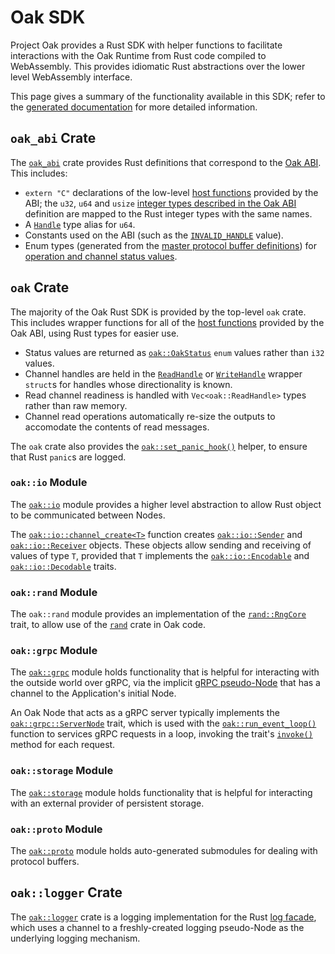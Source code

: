 # Oak SDK

Project Oak provides a Rust SDK with helper functions to facilitate interactions
with the Oak Runtime from Rust code compiled to WebAssembly. This provides
idiomatic Rust abstractions over the lower level WebAssembly interface.

This page gives a summary of the functionality available in this SDK; refer to
the [generated documentation](https://project-oak.github.io/oak) for more
detailed information.

## `oak_abi` Crate

The [`oak_abi`](https://project-oak.github.io/oak/doc/oak_abi/index.html) crate
provides Rust definitions that correspond to the [Oak ABI](abi.md). This
includes:

- `extern "C"` declarations of the low-level
  [host functions](abi.md#host-functions) provided by the ABI; the `u32`, `u64`
  and `usize` [integer types described in the Oak ABI](abi.md#integer-types)
  definition are mapped to the Rust integer types with the same names.
- A [`Handle`](https://project-oak.github.io/oak/doc/oak_abi/type.Handle.html)
  type alias for `u64`.
- Constants used on the ABI (such as the
  [`INVALID_HANDLE`](https://project-oak.github.io/oak/doc/oak_abi/constant.INVALID_HANDLE.html)
  value).
- Enum types (generated from the
  [master protocol buffer definitions](../oak/proto/oak_api.proto)) for
  [operation and channel status values](abi.md#integer-types).

## `oak` Crate

The majority of the Oak Rust SDK is provided by the top-level `oak` crate. This
includes wrapper functions for all of the
[host functions](abi.md#host-functions) provided by the Oak ABI, using Rust
types for easier use.

- Status values are returned as
  [`oak::OakStatus`](https://project-oak.github.io/oak/doc/oak/enum.OakStatus.html)
  `enum` values rather than `i32` values.
- Channel handles are held in the
  [`ReadHandle`](https://project-oak.github.io/oak/doc/oak/struct.ReadHandle.html)
  or
  [`WriteHandle`](https://project-oak.github.io/oak/doc/oak/struct.WriteHandle.html)
  wrapper `struct`s for handles whose directionality is known.
- Read channel readiness is handled with `Vec<oak::ReadHandle>` types rather
  than raw memory.
- Channel read operations automatically re-size the outputs to accomodate the
  contents of read messages.

The `oak` crate also provides the
[`oak::set_panic_hook()`](https://project-oak.github.io/oak/doc/oak/fn.set_panic_hook.html)
helper, to ensure that Rust `panic`s are logged.

### `oak::io` Module

The [`oak::io`](https://project-oak.github.io/oak/doc/oak/io/index.html) module
provides a higher level abstraction to allow Rust object to be communicated
between Nodes.

The
[`oak::io::channel_create<T>`](https://project-oak.github.io/oak/doc/oak/io/fn.channel_create.html)
function creates
[`oak::io::Sender`](https://project-oak.github.io/oak/doc/oak/io/struct.Sender.html)
and
[`oak::io::Receiver`](https://project-oak.github.io/oak/doc/oak/io/struct.Receiver.html)
objects. These objects allow sending and receiving of values of type `T`,
provided that `T` implements the
[`oak::io::Encodable`](https://project-oak.github.io/oak/doc/oak/io/trait.Encodable.html)
and
[`oak::io::Decodable`](https://project-oak.github.io/oak/doc/oak/io/trait.Decodable.html)
traits.

### `oak::rand` Module

The `oak::rand` module provides an implementation of the
[`rand::RngCore`](https://rust-random.github.io/rand/rand/trait.RngCore.html)
trait, to allow use of the
[`rand`](https://rust-random.github.io/rand/rand/index.html) crate in Oak code.

### `oak::grpc` Module

The [`oak::grpc`](https://project-oak.github.io/oak/doc/oak/grpc/index.html)
module holds functionality that is helpful for interacting with the outside
world over gRPC, via the implicit [gRPC pseudo-Node](concepts.md#pseudo-nodes)
that has a channel to the Application's initial Node.

An Oak Node that acts as a gRPC server typically implements the
[`oak::grpc::ServerNode`](https://project-oak.github.io/oak/doc/oak/grpc/trait.ServerNode.html)
trait, which is used with the
[`oak::run_event_loop()`](https://project-oak.github.io/oak/doc/oak/fn.run_event_loop.html)
function to services gRPC requests in a loop, invoking the trait's
[`invoke()`](https://project-oak.github.io/oak/doc/oak/grpc/trait.ServerNode.html#tymethod.invoke)
method for each request.

### `oak::storage` Module

The
[`oak::storage`](https://project-oak.github.io/oak/doc/oak/storage/index.html)
module holds functionality that is helpful for interacting with an external
provider of persistent storage.

### `oak::proto` Module

The [`oak::proto`](https://project-oak.github.io/oak/doc/oak/proto/index.html)
module holds auto-generated submodules for dealing with protocol buffers.

## `oak::logger` Crate

The [`oak::logger`](https://project-oak.github.io/oak/doc/oak/logger/index.html) crate
is a logging implementation for the Rust
[log facade](https://crates.io/crates/log), which uses a channel to a
freshly-created logging pseudo-Node as the underlying logging mechanism.
